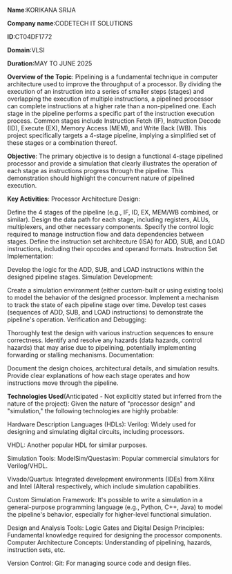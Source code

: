 **Name**:KORIKANA SRIJA

**Company name**:CODETECH IT SOLUTIONS

**ID**:CT04DF1772

**Domain**:VLSI

**Duration**:MAY TO JUNE 2025

**Overview of the Topic**:
Pipelining is a fundamental technique in computer architecture used to improve the throughput of a processor. By dividing the execution of an instruction into a series of smaller steps (stages) and overlapping the execution of multiple instructions, a pipelined processor can complete instructions at a higher rate than a non-pipelined one. Each stage in the pipeline performs a specific part of the instruction execution process. Common stages include Instruction Fetch (IF), Instruction Decode (ID), Execute (EX), Memory Access (MEM), and Write Back (WB). This project specifically targets a 4-stage pipeline, implying a simplified set of these stages or a combination thereof.

**Objective**:
The primary objective is to design a functional 4-stage pipelined processor and provide a simulation that clearly illustrates the operation of each stage as instructions progress through the pipeline. This demonstration should highlight the concurrent nature of pipelined execution.

**Key Activities**:
Processor Architecture Design:

Define the 4 stages of the pipeline (e.g., IF, ID, EX, MEM/WB combined, or similar).
Design the data path for each stage, including registers, ALUs, multiplexers, and other necessary components.
Specify the control logic required to manage instruction flow and data dependencies between stages.
Define the instruction set architecture (ISA) for ADD, SUB, and LOAD instructions, including their opcodes and operand formats.
Instruction Set Implementation:

Develop the logic for the ADD, SUB, and LOAD instructions within the designed pipeline stages.
Simulation Development:

Create a simulation environment (either custom-built or using existing tools) to model the behavior of the designed processor.
Implement a mechanism to track the state of each pipeline stage over time.
Develop test cases (sequences of ADD, SUB, and LOAD instructions) to demonstrate the pipeline's operation.
Verification and Debugging:

Thoroughly test the design with various instruction sequences to ensure correctness.
Identify and resolve any hazards (data hazards, control hazards) that may arise due to pipelining, potentially implementing forwarding or stalling mechanisms.
Documentation:

Document the design choices, architectural details, and simulation results.
Provide clear explanations of how each stage operates and how instructions move through the pipeline.

**Technologies Used**(Anticipated - Not explicitly stated but inferred from the nature of the project):
Given the nature of "processor design" and "simulation," the following technologies are highly probable:

Hardware Description Languages (HDLs):
Verilog: Widely used for designing and simulating digital circuits, including processors.

VHDL: Another popular HDL for similar purposes.

Simulation Tools:
ModelSim/Questasim: Popular commercial simulators for Verilog/VHDL.

Vivado/Quartus: Integrated development environments (IDEs) from Xilinx and Intel (Altera) respectively, which include simulation capabilities.

Custom Simulation Framework: It's possible to write a simulation in a general-purpose programming language (e.g., Python, C++, Java) to model the pipeline's behavior, especially for higher-level functional simulation.

Design and Analysis Tools:
Logic Gates and Digital Design Principles: Fundamental knowledge required for designing the processor components.
Computer Architecture Concepts: Understanding of pipelining, hazards, instruction sets, etc.

Version Control:
Git: For managing source code and design files.

